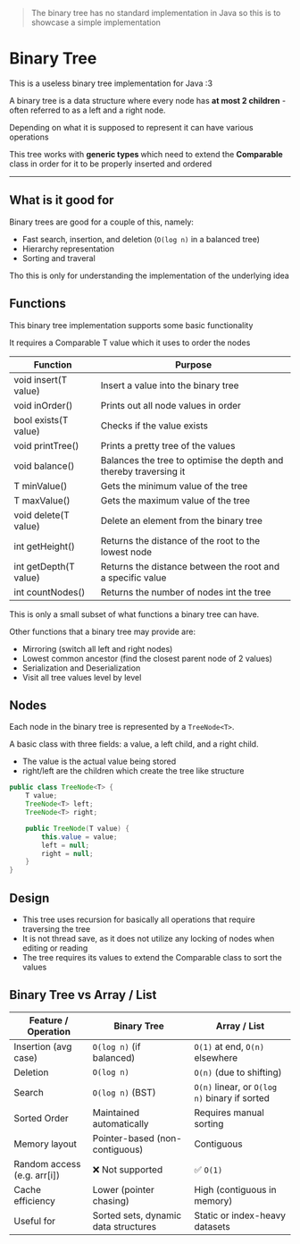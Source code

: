 > The binary tree has no standard implementation in Java so this is to showcase a simple implementation

# Binary Tree

This is a useless binary tree implementation for Java :3

A binary tree is a data structure where every node
has **at most 2 children** - often referred to as a left and a right node.

Depending on what it is supposed to represent it can have various operations

This tree works with **generic types <T>** which need to extend the **Comparable** class 
in order for it to be properly inserted and ordered

---

## What is it good for

Binary trees are good for a couple of this, namely:
- Fast search, insertion, and deletion (`O(log n)` in a balanced tree)
- Hierarchy representation
- Sorting and traveral

Tho this is only for understanding the implementation of the underlying idea 

## Functions

This binary tree implementation supports some basic functionality

It requires a Comparable T value which it uses to order the nodes

| Function             | Purpose                                                           |
|----------------------|-------------------------------------------------------------------|
| void insert(T value) | Insert a value into the binary tree                               |
| void inOrder()       | Prints out all node values in order                               |
| bool exists(T value) | Checks if the value exists                                        |
| void printTree()     | Prints a pretty tree of the values                                |
| void balance()       | Balances the tree to optimise the depth and thereby traversing it |
| T minValue()         | Gets the minimum value of the tree                                |
| T maxValue()         | Gets the maximum value of the tree                                |
| void delete(T value) | Delete an element from the binary tree                            |
| int getHeight() | Returns the distance of the root to the lowest node               |
| int getDepth(T value) | Returns the distance between the root and a specific value        |
| int countNodes() | Returns the number of nodes int the tree                          |

This is only a small subset of what functions a binary tree can have.

Other functions that a binary tree may provide are:
- Mirroring (switch all left and right nodes)
- Lowest common ancestor (find the closest parent node of 2 values)
- Serialization and Deserialization
- Visit all tree values level by level


## Nodes

Each node in the binary tree is represented by a `TreeNode<T>`.

A basic class with three fields: a value, a left child, and a right child.


- The value is the actual value being stored
- right/left are the children which create the tree like structure

```java
public class TreeNode<T> {
    T value;
    TreeNode<T> left;
    TreeNode<T> right;

    public TreeNode(T value) {
        this.value = value;
        left = null;
        right = null;
    }
}
```

## Design

- This tree uses recursion for basically all operations that require traversing the tree
- It is not thread save, as it does not utilize any locking of nodes when editing or reading
- The tree requires its values to extend the Comparable class to sort the values

## Binary Tree vs Array / List

| Feature / Operation          | Binary Tree                          | Array / List                                  |
| ---------------------------- | ------------------------------------ | --------------------------------------------- |
| Insertion (avg case)         | `O(log n)` (if balanced)             | `O(1)` at end, `O(n)` elsewhere               |
| Deletion                     | `O(log n)`                           | `O(n)` (due to shifting)                      |
| Search                       | `O(log n)` (BST)                     | `O(n)` linear, or `O(log n)` binary if sorted |
| Sorted Order                 | Maintained automatically             | Requires manual sorting                       |
| Memory layout                | Pointer-based (non-contiguous)       | Contiguous                                    |
| Random access (e.g. arr\[i]) | ❌ Not supported                      | ✅ `O(1)`                                      |
| Cache efficiency             | Lower (pointer chasing)              | High (contiguous in memory)                   |
| Useful for                   | Sorted sets, dynamic data structures | Static or index-heavy datasets                |
